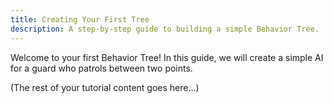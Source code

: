 ```yaml
---
title: Creating Your First Tree
description: A step-by-step guide to building a simple Behavior Tree.
---
```


Welcome to your first Behavior Tree! In this guide, we will create a simple AI for a guard who patrols between two points.

(The rest of your tutorial content goes here...)
